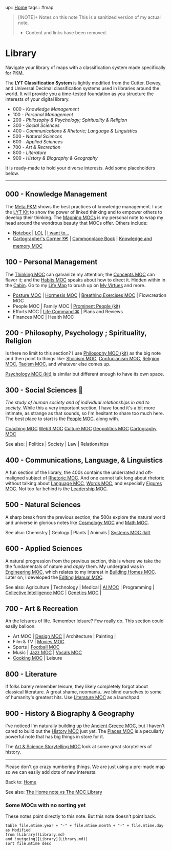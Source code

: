 up:: [Home](Maps/Home.md)
tags:: #map

> [!NOTE]+ Notes on this note
> This is a sanitized version of my actual note. 
> - Content and links have been removed.

# Library
Navigate your library of maps with a classification system made specifically for PKM. 

The **LYT Classification System** is lightly modified from the Cutter, Dewey, and Universal Decimal classification systems used in libraries around the world. It will provide you a time-tested foundation as you structure the interests of your digital library.

- 000 - *Knowledge Management*
- 100  - *Personal Management*
- 200 - *Philosophy & Psychology; Spirituality & Religion*
- 300 - *Social Sciences*
- 400 - *Communications & Rhetoric; Language & Linguistics*
- 500 - *Natural Sciences*
- 600 - *Applied Sciences*
- 700 - *Art & Recreation*
- 800 - *Literature*
- 900 - *History & Biography & Geography*

It is ready-made to hold your diverse interests. Add some placeholders below. 

---

## 000 - Knowledge Management
The [Meta PKM](Maps/Meta%20PKM.md) shows the best practices of knowledge management. I use the [LYT Kit](Notes/LYT%20Kit.md) to show the power of linked thinking and to empower others to develop their thinking. The [Mapping MOCs](Maps/Mapping%20MOCs.md) is my personal note to wrap my head around the wondrous beauty that MOCs offer. Others include:

- [Notebox](Maps/Notebox.md) | [LOL](LOL) |  [I want to...](I%20want%20to...)
- [Cartographer's Corner 🗺](Cartographer's%20Corner%20%F0%9F%97%BA) | [Commonplace Book](Commonplace%20Book.md) |  [Knowledge and memory MOC](Knowledge%20and%20memory%20MOC)

## 100 - Personal Management
The [Thinking MOC](Maps/Thinking%20MOC.md) can galvanize my attention; the [Concepts MOC](Maps/Concepts%20MOC.md) can flavor it; and the [Habits MOC](Maps/Habits%20MOC.md) speaks about how to direct it. Hidden within in the [Cabin](Cabin.md). Go to my [Life Map](Maps/Life%20Map.md) to brush up on [My Virtues](Notes/My%20Virtues.md) and more.

- [Posture MOC](Posture%20MOC) | [Hormesis MOC](Maps/Hormesis%20MOC.md) | [Breathing Exercises MOC](Breathing%20Exercises%20MOC) | Flowcreation MOC
- People MOC | Family MOC | [Prominent People (kit)](Prominent%20People%20(kit))
- Efforts MOC | [Life Command ⌘](Notes/Life%20Command%20⌘.md) | Plans and Reviews
- Finances MOC | Health MOC


## 200 - Philosophy, Psychology ; Spirituality, Religion
Is there no limit to this section? I use [Philosophy MOC (kit)](Maps/Philosophy%20MOC%20(kit).md) as the big note and then point to things like: [Stoicism MOC](Maps/Stoicism%20MOC.md), [Confucianism MOC](Confucianism%20MOC), [Religion MOC](Religion%20MOC), [Taoism MOC](Taoism%20MOC), and whatever else comes up.

[Psychology MOC (kit)](Psychology%20MOC%20(kit).md) is similar but different enough to have its own space.

## 300 - Social Sciences 👥
*The study of human society and of individual relationships in and to society.*
While this a very important section, I have found it's a bit more intimate, as strange as that sounds, so I'm hesitant to share too much here. The best place to start is the [People MOC](Maps/People%20MOC.md). along with.

[Coaching MOC](Maps/Coaching%20MOC.md)
[Web3 MOC](Maps/Web3%20MOC.md)
[Culture MOC](Maps/Culture%20MOC.md)
[Geopolitics MOC](Notes/Geopolitics%20MOC.md)
[Cartography MOC](Maps/Cartography%20MOC.md)


See also: [](Maps/People%20MOC.md#Prominent%20People%20🌋|Prominent%20People%20🌋) | Politics | Society | Law | Relationships

## 400 - Communications, Language, & Linguistics
A fun section of the library, the 400s contains the underrated and oft-maligned subject of [Rhetoric MOC](Rhetoric%20MOC). And one cannot talk long about rhetoric without talking about [Language MOC](Maps/Language%20MOC.md), [Words MOC](Words%20MOC), and especially [Figures MOC](Figures%20MOC). Not too far behind is the [Leadership MOC](Leadership%20MOC).

## 500 - Natural Sciences
A sharp break from the previous section, the 500s explore the natural world and universe in glorious notes like [Cosmology MOC](Cosmology%20MOC) and [Math MOC](Math%20MOC). 

See also: Chemistry | Geology | Plants | Animals | [Systems MOC (kit)](Maps/Systems%20MOC%20(kit).md)

## 600 - Applied Sciences
A natural progression from the previous section, this is where we take the the fundamentals of nature and *apply* them. My undergrad was in [Engineering MOC](Engineering%20MOC), which relates to my interest in [Building Homes MOC](Building%20Homes%20MOC). Later on, I developed the [Editing Manual MOC](Editing%20Manual%20MOC).

See also: Agriculture | Technology | Medical | [AI MOC](AI%20MOC) | Programming | [Collective Intelligence MOC](Collective%20Intelligence%20MOC) | [Genetics MOC](Genetics%20MOC) | 

## 700 - Art & Recreation
Ah the leisures of life. Remember leisure? Few really do. This section could easily balloon. 

- Art MOC | [Design MOC](Design%20MOC) | Architecture | Painting | 
- Film & TV | [Movies MOC](Movies%20MOC) 
- Sports | [Football MOC](Football%20MOC) 
- Music | [Jazz MOC](Jazz%20MOC) | [Vocals MOC](Vocals%20MOC) 
- [Cooking MOC](Cooking%20MOC) | Leisure 

## 800 - Literature
If folks barely remember leisure, they likely completely forgot about classical literature. A great shame, neomania...we blind ourselves to some of humanity's greatest hits. Use [Literature MOC](Literature%20MOC) as a launchpad.

## 900 - History & Biography & Geography
I've noticed I'm naturally building up the [Ancient Greece MOC](Ancient%20Greece%20MOC), but I haven't cared to build out the [History MOC](History%20MOC) just yet. The [Places MOC](Maps/Places%20MOC.md) is a peculiarly powerful note that has big things in store for it.

The [Art & Science Storytelling MOC](Art%20&%20Science%20Storytelling%20MOC) look at some great storytellers of history. 

---

Please don't go crazy numbering things. We are just using a pre-made map so we can easily add dots of new interests. 

Back to: [Home](Maps/Home.md)

See also:
[The Home note vs The MOC Library](Notes/The%20Home%20note%20vs%20The%20MOC%20Library.md)

### Some MOCs with no sorting yet
These notes point directly to this note. But this note doesn't point back.
```dataview
table file.mtime.year + "-" + file.mtime.month + "-" + file.mtime.day as Modified
from [Library](Library.md)
and !outgoing([Library](Library.md))
sort file.mtime desc
```

